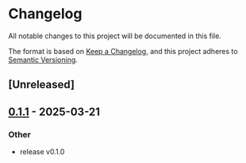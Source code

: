# Changelog

All notable changes to this project will be documented in this file.

The format is based on [Keep a Changelog](https://keepachangelog.com/en/1.0.0/),
and this project adheres to [Semantic Versioning](https://semver.org/spec/v2.0.0.html).

## [Unreleased]

## [0.1.1](https://github.com/forward-market-design/flow-trading-service/compare/fts-solver-v0.1.0...fts-solver-v0.1.1) - 2025-03-21

### Other

- release v0.1.0

